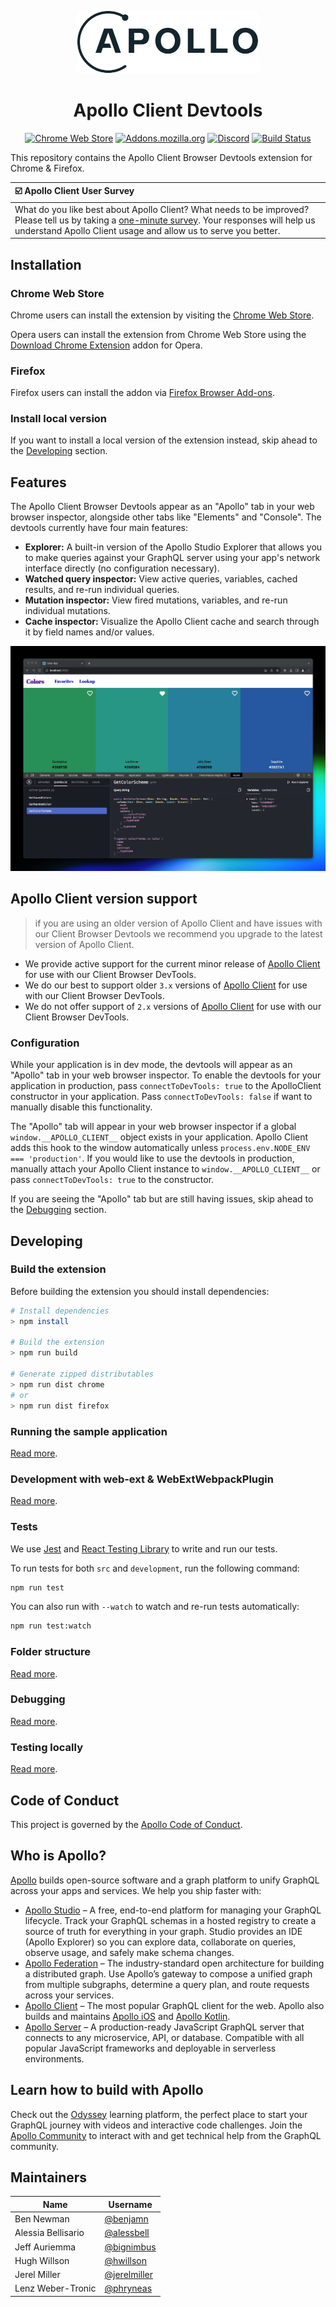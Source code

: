 <div align="center">

<p>
	<a href="https://www.apollographql.com/"><img src="./assets/apollo-wordmark.svg" height="100" alt="Apollo Client"></a>
</p>
<h1>Apollo Client Devtools</h1>

[![Chrome Web Store][ChromeWebStoreBadge]][WebStore] [![Addons.mozilla.org][FirefoxAddonBadge]][Amo] [![Discord][DiscordBadge]][Discord] [![Build Status](https://circleci.com/gh/apollographql/apollo-client-devtools.svg?style=svg)](https://circleci.com/gh/apollographql/apollo-client-devtools)

</div>

This repository contains the Apollo Client Browser Devtools extension for Chrome & Firefox.

| ☑️ Apollo Client User Survey                                                                                                                                                                                                                                                                                                                                                             |
| :--------------------------------------------------------------------------------------------------------------------------------------------------------------------------------------------------------------------------------------------------------------------------------------------------------------------------------------------------------------------------------------- |
| What do you like best about Apollo Client? What needs to be improved? Please tell us by taking a [one-minute survey](https://docs.google.com/forms/d/e/1FAIpQLSczNDXfJne3ZUOXjk9Ursm9JYvhTh1_nFTDfdq3XBAFWCzplQ/viewform?usp=pp_url&entry.1170701325=Apollo+Client&entry.204965213=Readme). Your responses will help us understand Apollo Client usage and allow us to serve you better. |

## Installation

### Chrome Web Store

Chrome users can install the extension by visiting the [Chrome Web Store](https://chrome.google.com/webstore/detail/apollo-client-developer-t/jdkknkkbebbapilgoeccciglkfbmbnfm).

Opera users can install the extension from Chrome Web Store using the [Download Chrome Extension](https://addons.opera.com/extensions/details/app_id/kipjbhgniklcnglfaldilecjomjaddfi) addon for Opera.

### Firefox

Firefox users can install the addon via [Firefox Browser Add-ons](https://addons.mozilla.org/firefox/addon/apollo-developer-tools/).

### Install local version

If you want to install a local version of the extension instead, skip ahead to the [Developing](#Developing) section.

## Features

The Apollo Client Browser Devtools appear as an "Apollo" tab in your web browser inspector, alongside other tabs like "Elements" and "Console". The devtools currently have four main features:

- **Explorer:** A built-in version of the Apollo Studio Explorer that allows you to make queries against your GraphQL server using your app's network interface directly (no configuration necessary).
- **Watched query inspector:** View active queries, variables, cached results, and re-run individual queries.
- **Mutation inspector:** View fired mutations, variables, and re-run individual mutations.
- **Cache inspector:** Visualize the Apollo Client cache and search through it by field names and/or values.

![Apollo Client Browser Devtools](./assets/devtools-screenshot.jpg)

## Apollo Client version support

> if you are using an older version of Apollo Client and have issues with our Client Browser Devtools we recommend you upgrade to the latest version of Apollo Client.

- We provide active support for the current minor release of [Apollo Client](https://github.com/apollographql/apollo-client) for use with our Client Browser DevTools.
- We do our best to support older `3.x` versions of [Apollo Client](https://github.com/apollographql/apollo-client/releases) for use with our Client Browser DevTools.
- We do not offer support of `2.x` versions of [Apollo Client](https://github.com/apollographql/apollo-client/releases) for use with our Client Browser DevTools.

### Configuration

While your application is in dev mode, the devtools will appear as an "Apollo" tab in your web browser inspector. To enable the devtools for your application in production, pass `connectToDevTools: true` to the ApolloClient constructor in your application. Pass `connectToDevTools: false` if want to manually disable this functionality.

The "Apollo" tab will appear in your web browser inspector if a global `window.__APOLLO_CLIENT__` object exists in your application. Apollo Client adds this hook to the window automatically unless `process.env.NODE_ENV === 'production'`. If you would like to use the devtools in production, manually attach your Apollo Client instance to `window.__APOLLO_CLIENT__` or pass `connectToDevTools: true` to the constructor.

If you are seeing the "Apollo" tab but are still having issues, skip ahead to the [Debugging](#Debugging) section.

## Developing

### Build the extension

Before building the extension you should install dependencies:

```sh
# Install dependencies
> npm install

# Build the extension
> npm run build

# Generate zipped distributables
> npm run dist chrome
# or
> npm run dist firefox
```

### Running the sample application

[Read more](https://github.com/apollographql/apollo-client-devtools/wiki/Running-the-sample-application).

### Development with web-ext & WebExtWebpackPlugin

[Read more](https://github.com/apollographql/apollo-client-devtools/wiki/Development-with-web%E2%80%90ext-&-WebExtWebpackPlugin).

### Tests

We use [Jest](https://jestjs.io/) and [React Testing Library](https://testing-library.com/docs/react-testing-library/intro) to write and run our tests.

To run tests for both `src` and `development`, run the following command:

```bash
npm run test
```

You can also run with `--watch` to watch and re-run tests automatically:

```bash
npm run test:watch
```

### Folder structure

[Read more](https://github.com/apollographql/apollo-client-devtools/wiki/Folder-structure).

### Debugging

[Read more](https://github.com/apollographql/apollo-client-devtools/wiki/Debugging).

### Testing locally

[Read more](https://github.com/apollographql/apollo-client-devtools/wiki/Testing-locally).

## Code of Conduct

This project is governed by the [Apollo Code of Conduct](https://www.apollographql.com/docs/community/code-of-conduct/).

## Who is Apollo?

[Apollo](https://apollographql.com/) builds open-source software and a graph platform to unify GraphQL across your apps and services. We help you ship faster with:

- [Apollo Studio](https://www.apollographql.com/studio/develop/) – A free, end-to-end platform for managing your GraphQL lifecycle. Track your GraphQL schemas in a hosted registry to create a source of truth for everything in your graph. Studio provides an IDE (Apollo Explorer) so you can explore data, collaborate on queries, observe usage, and safely make schema changes.
- [Apollo Federation](https://www.apollographql.com/apollo-federation) – The industry-standard open architecture for building a distributed graph. Use Apollo’s gateway to compose a unified graph from multiple subgraphs, determine a query plan, and route requests across your services.
- [Apollo Client](https://www.apollographql.com/apollo-client/) – The most popular GraphQL client for the web. Apollo also builds and maintains [Apollo iOS](https://github.com/apollographql/apollo-ios) and [Apollo Kotlin](https://github.com/apollographql/apollo-kotlin).
- [Apollo Server](https://www.apollographql.com/docs/apollo-server/) – A production-ready JavaScript GraphQL server that connects to any microservice, API, or database. Compatible with all popular JavaScript frameworks and deployable in serverless environments.

## Learn how to build with Apollo

Check out the [Odyssey](https://odyssey.apollographql.com/) learning platform, the perfect place to start your GraphQL journey with videos and interactive code challenges. Join the [Apollo Community](https://community.apollographql.com/) to interact with and get technical help from the GraphQL community.

## Maintainers

| Name               | Username                                       |
| ------------------ | ---------------------------------------------- |
| Ben Newman         | [@benjamn](https://github.com/benjamn)         |
| Alessia Bellisario | [@alessbell](https://github.com/alessbell)     |
| Jeff Auriemma      | [@bignimbus](https://github.com/bignimbus)     |
| Hugh Willson       | [@hwillson](https://github.com/hwillson)       |
| Jerel Miller       | [@jerelmiller](https://github.com/jerelmiller) |
| Lenz Weber-Tronic  | [@phryneas](https://github.com/phryneas)       |

<!-- Badges -->

[FirefoxAddonBadge]: https://img.shields.io/amo/v/apollo-developer-tools.svg?label=firefox&logo=firefox-browser&logoColor=white
[DiscordBadge]: https://img.shields.io/discord/1022972389463687228.svg?color=7389D8&labelColor=6A7EC2&logo=discord&logoColor=ffffff
[ChromeWebStoreBadge]: https://img.shields.io/chrome-web-store/v/jdkknkkbebbapilgoeccciglkfbmbnfm.svg?label=chrome&logo=google-chrome&logoColor=white

<!-- Download -->

[Amo]: https://addons.mozilla.org/en-US/firefox/addon/apollo-developer-tools/
[WebStore]: https://chrome.google.com/webstore/detail/apollo-client-devtools/jdkknkkbebbapilgoeccciglkfbmbnfm

<!-- Related pages -->

[Discord]: https://discord.gg/graphos
